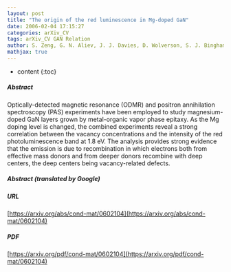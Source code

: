 ```yaml
---
layout: post
title: "The origin of the red luminescence in Mg-doped GaN"
date: 2006-02-04 17:15:27
categories: arXiv_CV
tags: arXiv_CV GAN Relation
author: S. Zeng, G. N. Aliev, J. J. Davies, D. Wolverson, S. J. Bingham, D. A. Adbulmalik, P. G. Coleman, P. J. Parbrook, T. Wang
mathjax: true
---
```


* content
{:toc}

##### Abstract
Optically-detected magnetic resonance (ODMR) and positron annihilation spectroscopy (PAS) experiments have been employed to study magnesium-doped GaN layers grown by metal-organic vapor phase epitaxy. As the Mg doping level is changed, the combined experiments reveal a strong correlation between the vacancy concentrations and the intensity of the red photoluminescence band at 1.8 eV. The analysis provides strong evidence that the emission is due to recombination in which electrons both from effective mass donors and from deeper donors recombine with deep centers, the deep centers being vacancy-related defects.

##### Abstract (translated by Google)


##### URL
[https://arxiv.org/abs/cond-mat/0602104](https://arxiv.org/abs/cond-mat/0602104)

##### PDF
[https://arxiv.org/pdf/cond-mat/0602104](https://arxiv.org/pdf/cond-mat/0602104)

